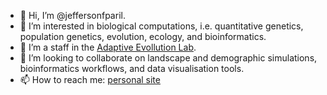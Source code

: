 - 👋 Hi, I’m @jeffersonfparil.
- 👀 I’m interested in biological computations, i.e. quantitative genetics, population genetics, evolution, ecology, and bioinformatics.
- 🌱 I’m a staff in the [Adaptive Evollution Lab](https://adaptive-evolution.biosciences.unimelb.edu.au/).
- 💞️ I’m looking to collaborate on landscape and demographic simulations, bioinformatics workflows, and data visualisation tools.
- 📫 How to reach me: [personal site](https://bit.ly/geneplant)

<!---
jeffersonfparil/jeffersonfparil is a ✨ special ✨ repository because its `README.md` (this file) appears on your GitHub profile.
You can click the Preview link to take a look at your changes.
--->
